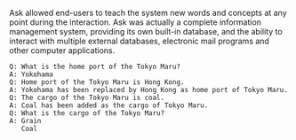 Ask allowed end-users to teach the system new words and concepts at any point during the interaction. Ask was actually a complete information management system, providing its own built-in database, and the ability to interact with multiple external databases, electronic mail programs and other computer applications.

~~~
Q: What is the home port of the Tokyo Maru?
A: Yokohama
Q: Home port of the Tokyo Maru is Hong Kong.
A: Yokohama has been replaced by Hong Kong as home port of Tokyo Maru.
Q: The cargo of the Tokyo Maru is coal.
A: Coal has been added as the cargo of Tokyo Maru.
Q: What is the cargo of the Tokyo Maru?
A: Grain
   Coal 
~~~
